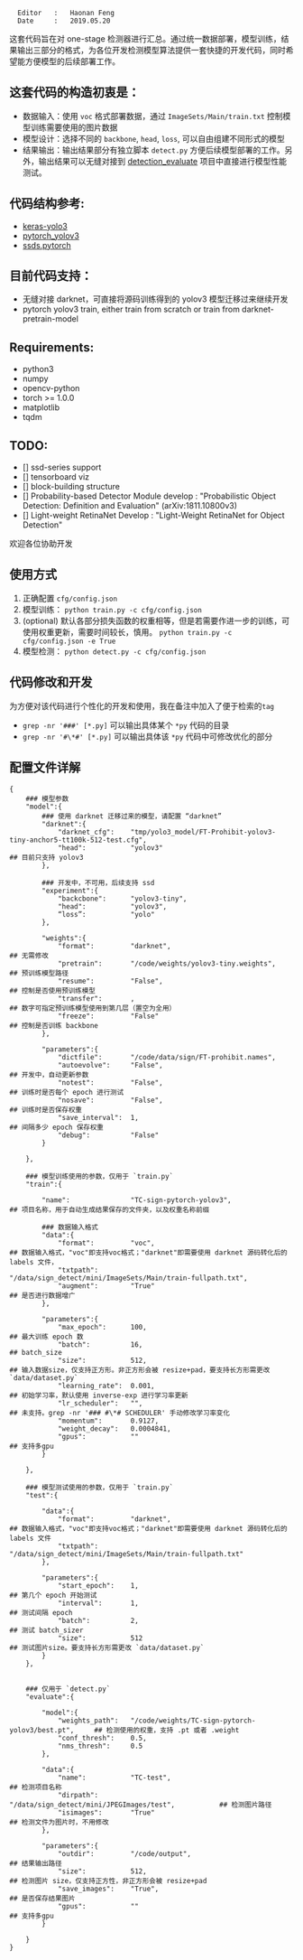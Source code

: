       Editor   :   Haonan Feng
      Date     :   2019.05.20


这套代码旨在对 one-stage 检测器进行汇总。通过统一数据部署，模型训练，结果输出三部分的格式，为各位开发检测模型算法提供一套快捷的开发代码，同时希望能方便模型的后续部署工作。


## 这套代码的构造初衷是：
- 数据输入：使用 `voc` 格式部署数据，通过 `ImageSets/Main/train.txt` 控制模型训练需要使用的图片数据
- 模型设计：选择不同的 `backbone`, `head`, `loss`, 可以自由组建不同形式的模型
- 结果输出：输出结果部分有独立脚本 `detect.py` 方便后续模型部署的工作。另外，输出结果可以无缝对接到 [detection_evaluate](http://10.202.56.200:81/horacce/detection_evaluation) 项目中直接进行模型性能测试。 


## 代码结构参考:
- [keras-yolo3](https://github.com/experiencor/keras-yolo3)
- [pytorch_yolov3](https://github.com/ultralytics/yolov3)
- [ssds.pytorch](https://github.com/ShuangXieIrene/ssds.pytorch)


## 目前代码支持：
- 无缝对接 darknet，可直接将源码训练得到的 yolov3 模型迁移过来继续开发
- pytorch yolov3 train, either train from scratch or train from darknet-pretrain-model


## Requirements:
- python3
- numpy
- opencv-python
- torch >= 1.0.0
- matplotlib
- tqdm


## TODO:
- [] ssd-series support
- [] tensorboard viz
- [] block-building structure 
- [] Probability-based Detector Module develop : "Probabilistic Object Detection: Definition and Evaluation" (arXiv:1811.10800v3)
- [] Light-weight RetinaNet Develop : "Light-Weight RetinaNet for Object Detection"



欢迎各位协助开发


## 使用方式
1. 正确配置 `cfg/config.json`
2. 模型训练： ```python train.py -c cfg/config.json```
3. (optional) 默认各部分损失函数的权重相等，但是若需要作进一步的训练，可使用权重更新，需要时间较长，慎用。  ```python train.py -c cfg/config.json -e True ```
4. 模型检测： ```python detect.py -c cfg/config.json```


## 代码修改和开发
为方便对该代码进行个性化的开发和使用，我在备注中加入了便于检索的`tag`
- ```grep -nr '###' [*.py]``` 可以输出具体某个 `*py` 代码的目录
- ```grep -nr '#\*#' [*.py]``` 可以输出具体该 `*py` 代码中可修改优化的部分


## 配置文件详解
```
{
    ### 模型参数
    "model":{
        ### 使用 darknet 迁移过来的模型，请配置 “darknet”
        "darknet":{
            "darknet_cfg":    "tmp/yolo3_model/FT-Prohibit-yolov3-tiny-anchor5-tt100k-512-test.cfg",
            "head":           "yolov3"                                ## 目前只支持 yolov3
        },

        ### 开发中，不可用，后续支持 ssd
        "experiment":{
            "backcbone":      "yolov3-tiny",
            "head":           "yolov3",
            “loss”:           "yolo"
        },

        "weights":{
            "format":         "darknet",                              ## 无需修改 
            "pretrain":       "/code/weights/yolov3-tiny.weights",    ## 预训练模型路径
            "resume":         "False",                                ## 控制是否使用预训练模型
            "transfer":       ,                                       ## 数字可指定预训练模型使用到第几层（置空为全用）
            "freeze":         "False"                                 ## 控制是否训练 backbone
        },

        "parameters":{
            "dictfile":       "/code/data/sign/FT-prohibit.names",
            "autoevolve":     "False",                                ## 开发中，自动更新参数
            "notest":         "False",                                ## 训练时是否每个 epoch 进行测试
            "nosave":         "False",                                ## 训练时是否保存权重
            "save_interval":  1,                                      ## 间隔多少 epoch 保存权重
            "debug":          "False"
        }

    },

    ### 模型训练使用的参数，仅用于 `train.py`
    "train":{
        
        "name":               "TC-sign-pytorch-yolov3",               ## 项目名称，用于自动生成结果保存的文件夹，以及权重名称前缀
       
        ### 数据输入格式
        "data":{
            "format":         "voc",                                  ## 数据输入格式，"voc"即支持voc格式；"darknet"即需要使用 darknet 源码转化后的 labels 文件，
            "txtpath":        "/data/sign_detect/mini/ImageSets/Main/train-fullpath.txt",
            "augment":        "True"                                  ## 是否进行数据增广
        },

        "parameters":{
            "max_epoch":      100,                                    ## 最大训练 epoch 数
            "batch":          16,                                     ## batch_size
            "size":           512,                                    ## 输入数据size，仅支持正方形。非正方形会被 resize+pad，要支持长方形需更改 `data/dataset.py`
            "learning_rate":  0.001,                                  ## 初始学习率，默认使用 inverse-exp 进行学习率更新
            "lr_scheduler":   "",                                     ## 未支持。grep -nr '### #\*# SCHEDULER' 手动修改学习率变化
            "momentum":       0.9127,
            "weight_decay":   0.0004841,
            "gpus":           ""                                      ## 支持多gpu
        }

    },

    ### 模型测试使用的参数，仅用于 `train.py`
    "test":{

        "data":{
            "format":         "darknet",                              ## 数据输入格式，"voc"即支持voc格式；"darknet"即需要使用 darknet 源码转化后的 labels 文件
            "txtpath":        "/data/sign_detect/mini/ImageSets/Main/train-fullpath.txt"
        },

        "parameters":{
            "start_epoch":    1,                                      ## 第几个 epoch 开始测试
            "interval":       1,                                      ## 测试间隔 epoch
            "batch":          2,                                      ## 测试 batch_sizer
            "size":           512                                     ## 测试图片size。要支持长方形需更改 `data/dataset.py`                         
        }
    },


    ### 仅用于 `detect.py` 
    "evaluate":{

        "model":{
            "weights_path":   "/code/weights/TC-sign-pytorch-yolov3/best.pt",     ## 检测使用的权重，支持 .pt 或者 .weight
            "conf_thresh":    0.5,
            "nms_thresh":     0.5
        },

        "data":{
            "name":           "TC-test",                                          ## 检测项目名称
            "dirpath":        "/data/sign_detect/mini/JPEGImages/test",           ## 检测图片路径
            "isimages":       "True"                                              ## 检测文件为图片时，不用修改
        },

        "parameters":{
            "outdir":         "/code/output",                                     ## 结果输出路径
            "size":           512,                                                ## 检测图片 size，仅支持正方性，非正方形会被 resize+pad
            "save_images":    "True",                                             ## 是否保存结果图片
            "gpus":           ""                                                  ## 支持多gpu
        }

    }
}
```








